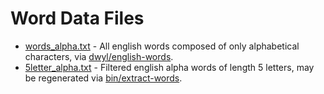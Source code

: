 # Word Data Files

* [words_alpha.txt](words_alpha.txt) - All english words composed of only alphabetical characters, via [dwyl/english-words](https://github.com/dwyl/english-words).
* [5letter_alpha.txt](5letter_alpha.txt) - Filtered english alpha words of length 5 letters, may be regenerated via [bin/extract-words](../bin/extract-words.sh).

